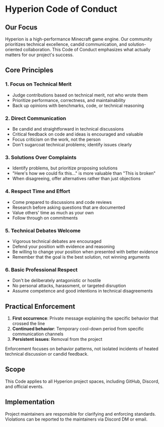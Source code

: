 # Hyperion Code of Conduct

## Our Focus

Hyperion is a high-performance Minecraft game engine. Our community prioritizes technical excellence, candid communication, and solution-oriented collaboration. This Code of Conduct emphasizes what actually matters for our project's success.

## Core Principles

### 1. Focus on Technical Merit
- Judge contributions based on technical merit, not who wrote them
- Prioritize performance, correctness, and maintainability
- Back up opinions with benchmarks, code, or technical reasoning

### 2. Direct Communication
- Be candid and straightforward in technical discussions
- Critical feedback on code and ideas is encouraged and valuable
- Focus criticism on the work, not the person
- Don't sugarcoat technical problems; identify issues clearly

### 3. Solutions Over Complaints
- Identify problems, but prioritize proposing solutions
- "Here's how we could fix this..." is more valuable than "This is broken"
- When disagreeing, offer alternatives rather than just objections

### 4. Respect Time and Effort
- Come prepared to discussions and code reviews
- Research before asking questions that are documented
- Value others' time as much as your own
- Follow through on commitments

### 5. Technical Debates Welcome
- Vigorous technical debates are encouraged
- Defend your position with evidence and reasoning
- Be willing to change your position when presented with better evidence
- Remember that the goal is the best solution, not winning arguments

### 6. Basic Professional Respect
- Don't be deliberately antagonistic or hostile
- No personal attacks, harassment, or targeted disruption
- Assume competence and good intentions in technical disagreements

## Practical Enforcement

1. **First occurrence**: Private message explaining the specific behavior that crossed the line
2. **Continued behavior**: Temporary cool-down period from specific communication channels
3. **Persistent issues**: Removal from the project

Enforcement focuses on behavior patterns, not isolated incidents of heated technical discussion or candid feedback.

## Scope

This Code applies to all Hyperion project spaces, including GitHub, Discord, and official events.

## Implementation

Project maintainers are responsible for clarifying and enforcing standards. Violations can be reported to the maintainers via Discord DM or email.
